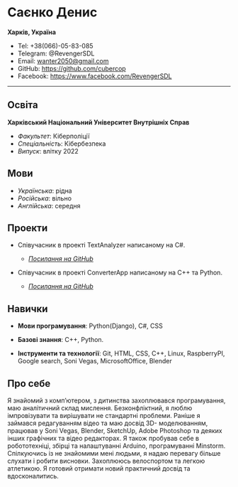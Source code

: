 Саєнко Денис 
==============

__Харків, Україна__

- Tel: +38(066)-05-83-085
- Telegram: @RevengerSDL
- Email: wanter2050@gmail.com
- GitHub: https://github.com/cubercop
- Facebook: https://www.facebook.com/RevengerSDL

***

## Освіта

__Харківський Національний Університет Внутрішніх Справ__
- _Факультет_: Кіберполіції
- _Спеціальність_: Кібербезпека
- _Випуск_: влітку 2022


## Мови

- _Українська_: рідна
- _Російська_: вільно
- _Англійська_: середня


## Проекти

- Співучасник в проекті TextAnalyzer написаному на C#.
	- [_Посилання на GitHub_][ConverterApp]

- Співучасник в проекті ConverterApp написаному на С++ та Python.
	- [_Посилання на GitHub_][TextAnalyzer] 


## Навички

- __Мови програмування__: Python(Django), C#, CSS
-  __Базові знання__: C++, Python.

- __Інструменти та технології__: Git, HTML, CSS, C++, Linux, RaspberryPI, Google search, Soni Vegas, MicrosoftOffice, Blender


## Про себе

Я знайомий з комп’ютером, з дитинства захоплювався програмування, маю аналітичний склад мислення. Безконфліктний, я люблю імпровізувати та вирішувати не стандартні проблеми. Раніше я займався редагуванням відео та маю досвід 3D- моделюванням, працював у Soni Vegas, Blender, SketchUp, Adobe Photoshop та деяких інших графічних та відео редакторах. Я також пробував себе в робототехніці, збірці та налаштуванні Arduino, програмуванні Minstorm. Спілкуючись із не знайомими мені людьми, я надаю перевагу більше слухати і робити висновки. Захоплююсь велоспортом та легкою атлетикою. Я готовий отримати новий практичний досвід та вдосконалитись.

[ConverterApp]: https://github.com/Palamariuk/ConverterApp
[TextAnalyzer]: https://github.com/Palamariuk/TextAnalyzer
